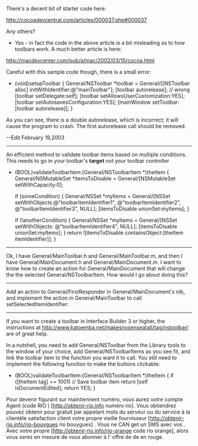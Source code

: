 There's a decent bit of starter code here:

http://cocoadevcentral.com/articles/000037.php#000037


Any others?

 - Yes - in fact the code in the above article is a bit misleading as to how toolbars work.  A much better article is here:

http://macdevcenter.com/pub/a/mac/2002/03/15/cocoa.html

Careful with this sample code though, there is a small error:

    
- (void)setupToolbar
{
    General/NSToolbar *toolbar = General/[[NSToolbar alloc] initWithIdentifier:@"mainToolbar"];
    [toolbar autorelease]; // wrong
    [toolbar setDelegate:self];
    [toolbar setAllowsUserCustomization:YES];
    [toolbar setAutosavesConfiguration:YES];
    [mainWindow setToolbar:[toolbar autorelease]];
}



As you can see, there is a double autorelease, which is incorrect; it will cause the program to crash.  The first autorelease call should be removed.

--Edit February 19,2003

----

An efficient method to validate toolbar items based on multiple conditions. This needs to go in your toolbar's **target** not your toolbar controller

    
- (BOOL)validateToolbarItem:(General/NSToolbarItem *)theItem
{
    General/NSMutableSet *itemsToDisable = General/[NSMutableSet setWithCapacity:0];
    
    if (someCondition)
      {
	General/NSSet *myItems = General/[NSSet setWithObjects:@"toolbarItemIdentifier1", @"toolbarItemIdentifier2", 
                         @"toolbarItemIdentifier3", NULL];
	[itemsToDisable unionSet:myItems];
      }

    if (!anotherCondition)
      {
	General/NSSet *myItems = General/[NSSet setWithObjects: @"toolbarItemIdentifier4", NULL];
	[itemsToDisable unionSet:myItems];
      }
    return ![itemsToDisable containsObject:[theItem itemIdentifier]];
}

----
Ok, I have General/MainToolbar.h and General/MainToolbar.m, and then I have General/MainDocument.h and General/MainDocument.m. I want to know how to create an action for General/MainDocument that will change the the selected General/NSToolbarItem. How would I go about doing this?

----

Add an action to General/FirstResponder in General/MainDocument's nib, and implement the action in General/MainToolbar to call     setSelectedItemIdentifier:

----

If you want to create a toolbar in Interface Builder 3 or higher, the instructions at http://www.katoemba.net/makesnosenseatall/tag/nstoolbar/ are of great help.

In a nutshell, you need to add General/NSToolbar from the Library tools to the window of your choice, add General/NSToolbarItems as you see fit, and link the toolbar item to the function you want it to call.
You still need to implement the following function to make the buttons clickable:
    
- (BOOL)validateToolbarItem:(General/NSToolbarItem *)theItem
{
    if ([theItem tag] == 1001) // Save toolbar item
        return [self isDocumentEdited];
    return YES;
}

 Pour devenir figurant sur   maintiennent numéro, vous aurez  votre compte   Agent  (code RIO ) [http://obtenir-rio.info numéro rio]. Vous obtiendrez  pouvez obtenir  pour  gratuit  par appelant   mots  du serveur ou du service à la clientèle  satisfaction client  votre propre  vieille fournisseur  [http://obtenir-rio.info/rio-bouygues rio bouygues] . Vous ne  CAN   get un SMS  avec vos . Avec  votre propre  [http://obtenir-rio.info/rio-orange code rio orange], alors  vous serez en mesure de vous abonner à l' offre de  de   en  rouge.
